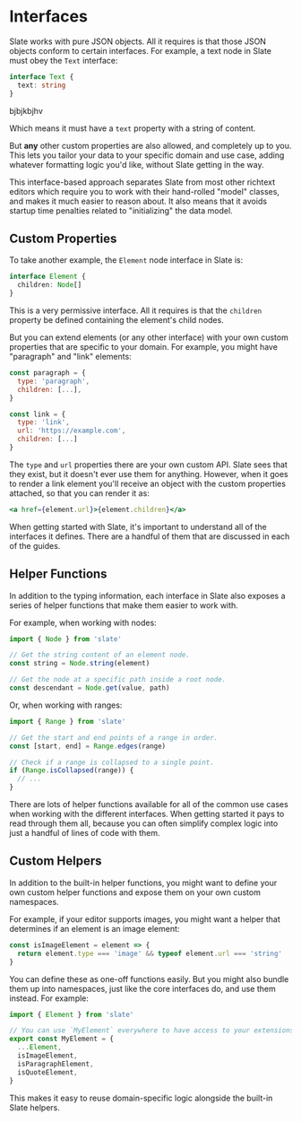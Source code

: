 # Interfaces

Slate works with pure JSON objects. All it requires is that those JSON objects conform to certain interfaces. For example, a text node in Slate must obey the `Text` interface:

```typescript
interface Text {
  text: string
}
```
bjbjkbjhv

Which means it must have a `text` property with a string of content.

But **any** other custom properties are also allowed, and completely up to you. This lets you tailor your data to your specific domain and use case, adding whatever formatting logic you'd like, without Slate getting in the way.

This interface-based approach separates Slate from most other richtext editors which require you to work with their hand-rolled "model" classes, and makes it much easier to reason about. It also means that it avoids startup time penalties related to "initializing" the data model.

## Custom Properties

To take another example, the `Element` node interface in Slate is:

```typescript
interface Element {
  children: Node[]
}
```

This is a very permissive interface. All it requires is that the `children` property be defined containing the element's child nodes.

But you can extend elements \(or any other interface\) with your own custom properties that are specific to your domain. For example, you might have "paragraph" and "link" elements:

```javascript
const paragraph = {
  type: 'paragraph',
  children: [...],
}

const link = {
  type: 'link',
  url: 'https://example.com',
  children: [...]
}
```

The `type` and `url` properties there are your own custom API. Slate sees that they exist, but it doesn't ever use them for anything. However, when it goes to render a link element you'll receive an object with the custom properties attached, so that you can render it as:

```jsx
<a href={element.url}>{element.children}</a>
```

When getting started with Slate, it's important to understand all of the interfaces it defines. There are a handful of them that are discussed in each of the guides.

## Helper Functions

In addition to the typing information, each interface in Slate also exposes a series of helper functions that make them easier to work with.

For example, when working with nodes:

```javascript
import { Node } from 'slate'

// Get the string content of an element node.
const string = Node.string(element)

// Get the node at a specific path inside a root node.
const descendant = Node.get(value, path)
```

Or, when working with ranges:

```javascript
import { Range } from 'slate'

// Get the start and end points of a range in order.
const [start, end] = Range.edges(range)

// Check if a range is collapsed to a single point.
if (Range.isCollapsed(range)) {
  // ...
}
```

There are lots of helper functions available for all of the common use cases when working with the different interfaces. When getting started it pays to read through them all, because you can often simplify complex logic into just a handful of lines of code with them.

## Custom Helpers

In addition to the built-in helper functions, you might want to define your own custom helper functions and expose them on your own custom namespaces.

For example, if your editor supports images, you might want a helper that determines if an element is an image element:

```javascript
const isImageElement = element => {
  return element.type === 'image' && typeof element.url === 'string'
}
```

You can define these as one-off functions easily. But you might also bundle them up into namespaces, just like the core interfaces do, and use them instead. For example:

```javascript
import { Element } from 'slate'

// You can use `MyElement` everywhere to have access to your extensions.
export const MyElement = {
  ...Element,
  isImageElement,
  isParagraphElement,
  isQuoteElement,
}
```

This makes it easy to reuse domain-specific logic alongside the built-in Slate helpers.
